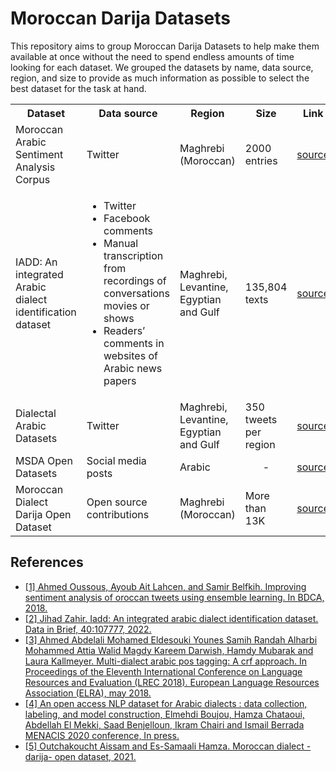 # Moroccan Darija Datasets

This repository aims to group Moroccan Darija Datasets to help make them available at once without the need to spend endless amounts of time looking for each dataset. We grouped the datasets by name, data source, region, and size to provide as much information as possible to select the best dataset for the task at hand.


<table>
  <tbody>
    <tr>
      <th>Dataset</th>
      <th>Data source</th>
      <th>Region</th>
      <th>Size</th>
      <th>Link</th>
      <th>Reference</th>
    </tr>
    <tr>
      <td>Moroccan Arabic Sentiment Analysis Corpus</td>
      <td>Twitter</td>
      <td>Maghrebi (Moroccan)</td>
      <td>2000 entries</td>
      <td><a href="https://github.com/ososs/Arabic-Sentiment-Analysis-corpus/blob/master/MSAC.arff">source</a></td>
      <td><a href="https://www.researchgate.net/publication/327000019_Improving_Sentiment_Analysis_of_Moroccan_Tweets_Using_Ensemble_Learning_Third_International_Conference_BDCA_2018_Kenitra_Morocco_April_4-5_2018_Revised_Selected_Papers">[1]</a>
      </td>
    </tr>
    <tr>
      <td>IADD: An integrated Arabic dialect identification dataset</td>
      <td>
        <ul>
          <li>Twitter</li>
          <li>Facebook comments</li>
          <li>Manual transcription from recordings of conversations movies or shows</li>
          <li>Readers’ comments in websites of Arabic news papers</li>
        </ul>
      </td>
      <td>Maghrebi, Levantine, Egyptian and Gulf</td>
      <td>135,804 texts</td>
      <td><a href="https://github.com/JihadZa/IADD">source</a></td>
      <td><a href="https://www.sciencedirect.com/science/article/pii/S2352340921010519">[2]</a></td>
    </tr>
    <tr>
      <td>Dialectal Arabic Datasets</td>
      <td>Twitter</td>
      <td>Maghrebi, Levantine, Egyptian and Gulf</td>
      <td>350 tweets per region</td>
      <td><a href="https://github.com/qcri/dialectal_arabic_resources">source</a></td>
      <td><a href="https://aclanthology.org/L18-1015/">[3]</a></td>
    </tr>
    <tr>
      <td>MSDA Open Datasets</td>
      <td>Social media posts</td>
      <td>Arabic</td>
      <td align="center">-</td>
      <td><a href="https://msda.um6p.ma/msda_datasets">source</a></td>
      <td><a href="https://arxiv.org/abs/2102.11000">[4]</a></td>
    </tr>
    <tr>
      <td>Moroccan Dialect Darija Open Dataset</td>
      <td>Open source contributions</td>
      <td>Maghrebi (Moroccan)</td>
      <td>More than 13K </td>
      <td><a href="https://darija-open-dataset.github.io/">source</a></td>
      <td><a href="https://arxiv.org/abs/2103.09687">[5]</a></td>
    </tr>
  </tbody>
</table>

## References
* [[1] Ahmed Oussous, Ayoub Ait Lahcen, and Samir Belfkih. Improving sentiment analysis of oroccan tweets using ensemble learning. In BDCA, 2018.](https://www.researchgate.net/publication/327000019_Improving_Sentiment_Analysis_of_Moroccan_Tweets_Using_Ensemble_Learning_Third_International_Conference_BDCA_2018_Kenitra_Morocco_April_4-5_2018_Revised_Selected_Papers)
* [[2] Jihad Zahir. Iadd: An integrated arabic dialect identification dataset. Data in Brief, 40:107777, 2022.](https://www.sciencedirect.com/science/article/pii/S2352340921010519)
* [[3] Ahmed Abdelali Mohamed Eldesouki Younes Samih Randah Alharbi Mohammed Attia Walid Magdy Kareem Darwish, Hamdy Mubarak and Laura Kallmeyer. Multi-dialect arabic pos tagging: A crf approach. In Proceedings of the Eleventh International Conference on Language Resources and Evaluation (LREC 2018). European Language Resources Association (ELRA), may 2018.](https://aclanthology.org/L18-1015/)
* [[4] An open access NLP dataset for Arabic dialects : data collection, labeling, and model construction, Elmehdi Boujou, Hamza Chataoui, Abdellah El Mekki, Saad Benjelloun, Ikram Chairi and Ismail Berrada MENACIS 2020 conference, In press.](https://arxiv.org/abs/2102.11000)
* [[5] Outchakoucht Aissam and Es-Samaali Hamza. Moroccan dialect -darija- open dataset, 2021.](https://arxiv.org/abs/2103.09687)
